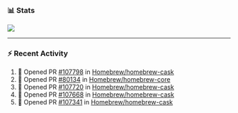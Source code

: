 ### :bar_chart: Stats

<a href="#">
  <img align="center" src="https://github-readme-stats.vercel.app/api?username=tuzi3040&show_icons=true&theme=dark" />
</a>

---

### :zap: Recent Activity

<!--START_SECTION:activity-->
1. 💪 Opened PR [#107798](https://github.com/Homebrew/homebrew-cask/pull/107798) in [Homebrew/homebrew-cask](https://github.com/Homebrew/homebrew-cask)
2. 💪 Opened PR [#80134](https://github.com/Homebrew/homebrew-core/pull/80134) in [Homebrew/homebrew-core](https://github.com/Homebrew/homebrew-core)
3. 💪 Opened PR [#107720](https://github.com/Homebrew/homebrew-cask/pull/107720) in [Homebrew/homebrew-cask](https://github.com/Homebrew/homebrew-cask)
4. 💪 Opened PR [#107668](https://github.com/Homebrew/homebrew-cask/pull/107668) in [Homebrew/homebrew-cask](https://github.com/Homebrew/homebrew-cask)
5. 💪 Opened PR [#107341](https://github.com/Homebrew/homebrew-cask/pull/107341) in [Homebrew/homebrew-cask](https://github.com/Homebrew/homebrew-cask)
<!--END_SECTION:activity-->
